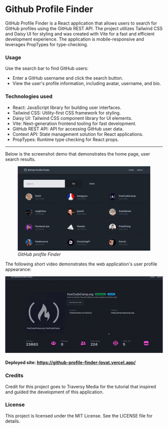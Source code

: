 # Github Profile Finder

GitHub Profile Finder is a React application that allows users to search for GitHub profiles using the GitHub REST API. The project utilizes Tailwind CSS and Daisy UI for styling and was created with Vite for a fast and efficient development experience. The application is mobile-responsive and leverages PropTypes for type-checking.

### Usage
Use the search bar to find GitHub users:

* Enter a GitHub username and click the search button.
* View the user's profile information, including avatar, username, and bio.



### Technologies used
* React: JavaScript library for building user interfaces.
* Tailwind CSS: Utility-first CSS framework for styling.
* Daisy UI: Tailwind CSS component library for UI elements.
* Vite: Next-generation frontend tooling for fast development.
* GitHub REST API: API for accessing GitHub user data.
* Context API: State management solution for React applications.
* PropTypes: Runtime type checking for React props.

------------------------------------
Below is the screenshot demo that demonstrates the home page, user search results.

<figure>
<img src="./src/assets/app_demo.jpeg" width="500">
<figcaption><em> GitHub profile Finder</em></figcaption>
</figure>

The following short video demonstrates the web application's user profile appearance:

![The GitHub Profile Finder demo.](./src/assets/app_demo_video.gif)


#### Deployed site: https://github-profile-finder-lovat.vercel.app/


### Credits 
Credit for this project goes to Traversy Media for the tutorial that inspired and guided the development of this application.

### License
This project is licensed under the MIT License. See the LICENSE file for details.
